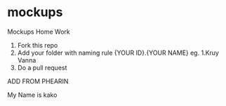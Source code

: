 # mockups
Mockups Home Work

1. Fork this repo
2. Add your folder with naming rule 
    {YOUR ID}.{YOUR NAME} eg. 1.Kruy Vanna
3. Do a pull request


ADD FROM PHEARIN

My Name is kako